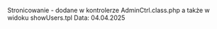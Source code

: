 Stronicowanie - dodane w kontrolerze AdminCtrl.class.php a także w widoku showUsers.tpl
Data: 04.04.2025 
